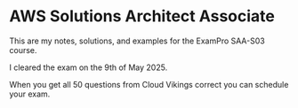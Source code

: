 # AWS Solutions Architect Associate

This are my notes, solutions, and examples for the ExamPro SAA-S03 course. <br />

I cleared the exam on the 9th of May 2025. <br />

When you get all 50 questions from Cloud Vikings correct you can schedule your exam. <br />

